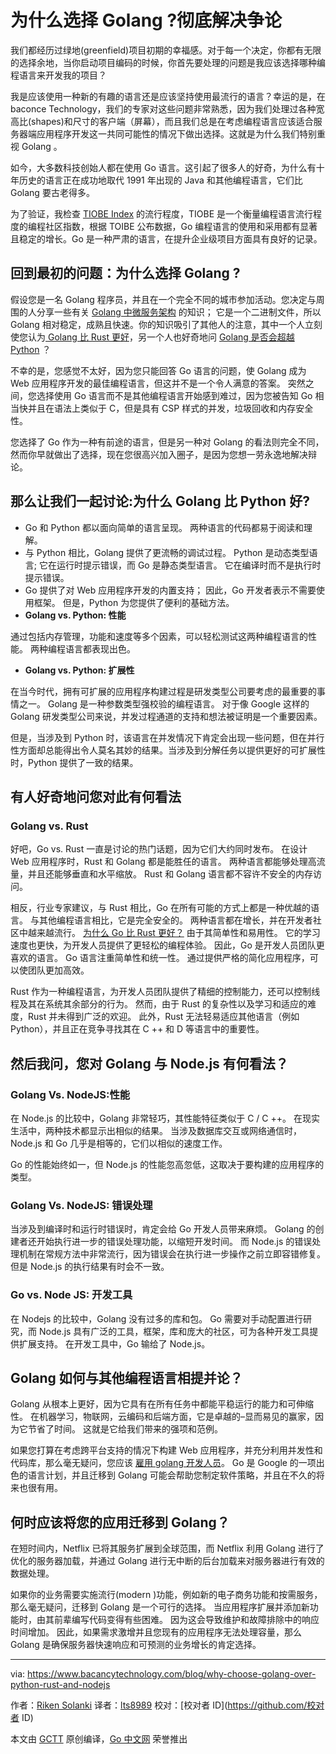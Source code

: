 # 为什么选择 Golang ?彻底解决争论

我们都经历过绿地(greenfield)项目初期的幸福感。对于每一个决定，你都有无限的选择余地，当你启动项目编码的时候，你首先要处理的问题是我应该选择哪种编程语言来开发我的项目？

我是应该使用一种新的有趣的语言还是应该坚持使用最流行的语言？幸运的是，在 baconce Technology，我们的专家对这些问题非常熟悉，因为我们处理过各种宽高比(shapes)和尺寸的客户端（屏幕），而且我们总是在考虑编程语言应该适合服务器端应用程序开发这一共同可能性的情况下做出选择。这就是为什么我们特别重视 Golang 。

如今，大多数科技创始人都在使用 Go 语言。这引起了很多人的好奇，为什么有十年历史的语言正在成功地取代 1991 年出现的 Java 和其他编程语言，它们比 Golang 要古老得多。

为了验证，我检查 [TIOBE Index](https://www.tiobe.com/tiobe-index/) 的流行程度，TIOBE 是一个衡量编程语言流行程度的编程社区指数，根据 TOIBE 公布数据，Go 编程语言的使用和采用都有显著且稳定的增长。Go 是一种严肃的语言，在提升企业级项目方面具有良好的记录。

## 回到最初的问题：为什么选择 Golang ?

假设您是一名 Golang 程序员，并且在一个完全不同的城市参加活动。您决定与周围的人分享一些有关 [Golang 中微服务架构](https://www.bacancytechnology.com/blog/microservice-architecture-in-golang) 的知识； 它是一个二进制文件，所以 Golang 相对稳定，成熟且快速。你的知识吸引了其他人的注意，其中一个人立刻使您认为[ Golang 比 Rust 更好](https://www.bacancytechnology.com/blog/golang-vs-rust)，另一个人也好奇地问 [Golang 是否会超越 Python](https://www.bacancytechnology.com/blog/9-reasons-to-choose-golang) ？

不幸的是，您感觉不太好，因为您只能回答 Go 语言的问题，使 Golang 成为 Web 应用程序开发的最佳编程语言，但这并不是一个令人满意的答案。 突然之间，您选择使用 Go 语言而不是其他编程语言开始感到难过，因为您被告知 Go 相当快并且在语法上类似于 C，但是具有 CSP 样式的并发，垃圾回收和内存安全性。

您选择了 Go 作为一种有前途的语言，但是另一种对 Golang 的看法则完全不同，然而你早就做出了选择，现在您很高兴加入圈子，是因为您想一劳永逸地解决辩论。

## 那么让我们一起讨论:为什么 Golang 比 Python 好?

- Go 和 Python 都以面向简单的语言呈现。 两种语言的代码都易于阅读和理解。
- 与 Python 相比，Golang 提供了更流畅的调试过程。 Python 是动态类型语言; 它在运行时提示错误，而 Go 是静态类型语言。 它在编译时而不是执行时提示错误。
- Go 提供了对 Web 应用程序开发的内置支持； 因此，Go 开发者表示不需要使用框架。 但是，Python 为您提供了便利的基础方法。
- **Golang vs. Python: 性能**

通过包括内存管理，功能和速度等多个因素，可以轻松测试这两种编程语言的性能。 两种编程语言都表现出色。

- **Golang vs. Python: 扩展性**

在当今时代，拥有可扩展的应用程序构建过程是研发类型公司要考虑的最重要的事情之一。 Golang 是一种参数类型强校验的编程语言。 对于像 Google 这样的 Golang 研发类型公司来说，并发过程通道的支持和想法被证明是一个重要因素。

但是，当涉及到 Python 时，该语言在并发情况下肯定会出现一些问题，但在并行性方面却总能得出令人莫名其妙的结果。当涉及到分解任务以提供更好的可扩展性时，Python 提供了一致的结果。

## 有人好奇地问您对此有何看法

### Golang vs. Rust

好吧，Go vs. Rust 一直是讨论的热门话题，因为它们大约同时发布。 在设计 Web 应用程序时，Rust 和 Golang 都是能胜任的语言。 两种语言都能够处理高流量，并且还能够垂直和水平缩放。 Rust 和 Golang 语言都不容许不安全的内存访问。

相反，行业专家建议，与 Rust 相比，Go 在所有可能的方式上都是一种优越的语言。 与其他编程语言相比，它是完全安全的。 两种语言都在增长，并在开发者社区中越来越流行。 [为什么 Go 比 Rust 更好？](https://www.bacancytechnology.com/blog/golang-vs-rust) 由于其简单性和易用性。 它的学习速度也更快，为开发人员提供了更轻松的编程体验。 因此，Go 是开发人员团队更喜欢的语言。 Go 语言注重简单性和统一性。 通过提供严格的简化应用程序，可以使团队更加高效。

Rust 作为一种编程语言，为开发人员团队提供了精细的控制能力，还可以控制线程及其在系统其余部分的行为。 然而，由于 Rust 的复杂性以及学习和适应的难度，Rust 并未得到广泛的欢迎。 此外，Rust 无法轻易适应其他语言（例如 Python），并且正在竞争寻找其在 C ++ 和 D 等语言中的重要性。

## 然后我问，您对 Golang 与 Node.js 有何看法？

### Golang Vs. NodeJS:性能

在 Node.js 的比较中，Golang 非常轻巧，其性能特征类似于 C / C ++。 在现实生活中，两种技术都显示出相似的结果。 当涉及数据库交互或网络通信时，Node.js 和 Go 几乎是相等的，它们以相似的速度工作。

Go 的性能始终如一，但 Node.js 的性能忽高忽低，这取决于要构建的应用程序的类型。

### Golang Vs. NodeJS: 错误处理

当涉及到编译时和运行时错误时，肯定会给 Go 开发人员带来麻烦。 Golang 的创建者还开始执行进一步的错误处理功能，以缩短开发时间。 而 Node.js 的错误处理机制在常规方法中非常流行，因为错误会在执行进一步操作之前立即容错修复。 但是 Node.js 的执行结果有时会不一致。

### Go vs. Node JS: 开发工具

在 Nodejs 的比较中，Golang 没有过多的库和包。 Go 需要对手动配置进行研究，而 Node.js 具有广泛的工具，框架，库和庞大的社区，可为各种开发工具提供扩展支持。 在开发工具中，Go 输给了 Node.js。

## Golang 如何与其他编程语言相提并论？

Golang 从根本上更好，因为它具有在所有任务中都能平稳运行的能力和可伸缩性。 在机器学习，物联网，云编码和后端方面，它是卓越的–显而易见的赢家，因为它节省了时间。 这就是它给我们带来的强项和范例。

如果您打算在考虑跨平台支持的情况下构建 Web 应用程序，并充分利用并发性和代码库，那么毫无疑问，您应该 [雇用 golang 开发人员](https://www.bacancytechnology.com/hire-golang-developer)。 Go 是 Google 的一项出色的语言计划，并且迁移到 Golang 可能会帮助您制定软件策略，并且在不久的将来也很有用。

## 何时应该将您的应用迁移到 Golang？

在短时间内，Netflix 已将其服务扩展到全球范围，而 Netflix 利用 Golang 进行了优化的服务器加载，并通过 Golang 进行无中断的后台加载来对服务器进行有效的数据处理。

如果你的业务需要实施流行(modern )功能，例如新的电子商务功能和按需服务，那么毫无疑问，迁移到 Golang 是一个可行的选择。 当应用程序扩展并添加新功能时，由其前辈编写代码变得有些困难。 因为这会导致维护和故障排除中的响应时间增加。 因此，如果需求激增并且您现有的应用程序无法处理容量，那么 Golang 是确保服务器快速响应和可预测的业务增长的肯定选择。

---
via: https://www.bacancytechnology.com/blog/why-choose-golang-over-python-rust-and-nodejs

作者：[Riken Solanki](https://www.bacancytechnology.com/blog/author/riken-solanki/)
译者：[lts8989](https://github.com/lts8989)
校对：[校对者 ID](https://github.com/校对者 ID)

本文由 [GCTT](https://github.com/studygolang/GCTT) 原创编译，[Go 中文网](https://studygolang.com/) 荣誉推出